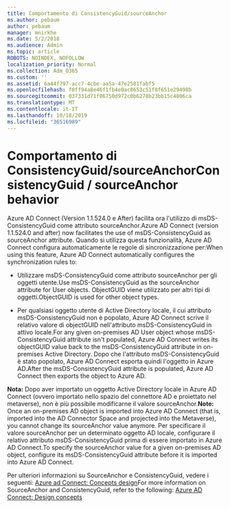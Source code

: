 ```yaml
---
title: Comportamento di ConsistencyGuid/sourceAnchor
ms.author: pebaum
author: pebaum
manager: mnirkhe
ms.date: 5/2/2018
ms.audience: Admin
ms.topic: article
ROBOTS: NOINDEX, NOFOLLOW
localization_priority: Normal
ms.collection: Adm_O365
ms.custom: ''
ms.assetid: 6a44f797-acc7-4cbe-aa5a-47e2581fabf5
ms.openlocfilehash: f0ff94a8e46f1fb4e0ac8653c51f8f651e29498b
ms.sourcegitcommit: 037331d71f06750d972c0b6278b23bb15c4806ca
ms.translationtype: MT
ms.contentlocale: it-IT
ms.lasthandoff: 10/18/2019
ms.locfileid: "36516989"
---
```

# <a name="consistencyguid--sourceanchor-behavior"></a><span data-ttu-id="22def-102">Comportamento di ConsistencyGuid/sourceAnchor</span><span class="sxs-lookup"><span data-stu-id="22def-102">ConsistencyGuid / sourceAnchor behavior</span></span>

<span data-ttu-id="22def-103">Azure AD Connect (Version 1.1.524.0 e After) facilita ora l'utilizzo di msDS-ConsistencyGuid come attributo sourceAnchor.</span><span class="sxs-lookup"><span data-stu-id="22def-103">Azure AD Connect (version 1.1.524.0 and after) now facilitates the use of msDS-ConsistencyGuid as sourceAnchor attribute.</span></span> <span data-ttu-id="22def-104">Quando si utilizza questa funzionalità, Azure AD Connect configura automaticamente le regole di sincronizzazione per:</span><span class="sxs-lookup"><span data-stu-id="22def-104">When using this feature, Azure AD Connect automatically configures the synchronization rules to:</span></span>
  
- <span data-ttu-id="22def-105">Utilizzare msDS-ConsistencyGuid come attributo sourceAnchor per gli oggetti utente.</span><span class="sxs-lookup"><span data-stu-id="22def-105">Use msDS-ConsistencyGuid as the sourceAnchor attribute for User objects.</span></span> <span data-ttu-id="22def-106">ObjectGUID viene utilizzato per altri tipi di oggetti.</span><span class="sxs-lookup"><span data-stu-id="22def-106">ObjectGUID is used for other object types.</span></span>
    
- <span data-ttu-id="22def-107">Per qualsiasi oggetto utente di Active Directory locale, il cui attributo msDS-ConsistencyGuid non è popolato, Azure AD Connect scrive il relativo valore di objectGUID nell'attributo msDS-ConsistencyGuid in attivo locale.</span><span class="sxs-lookup"><span data-stu-id="22def-107">For any given on-premises AD User object whose msDS-ConsistencyGuid attribute isn't populated, Azure AD Connect writes its objectGUID value back to the msDS-ConsistencyGuid attribute in on-premises Active Directory.</span></span> <span data-ttu-id="22def-108">Dopo che l'attributo msDS-ConsistencyGuid è stato popolato, Azure AD Connect esporta quindi l'oggetto in Azure AD.</span><span class="sxs-lookup"><span data-stu-id="22def-108">After the msDS-ConsistencyGuid attribute is populated, Azure AD Connect then exports the object to Azure AD.</span></span>
    
 <span data-ttu-id="22def-109">**Nota:** Dopo aver importato un oggetto Active Directory locale in Azure AD Connect (ovvero importato nello spazio del connettore AD e proiettato nel metaverse), non è più possibile modificarne il valore sourceAnchor.</span><span class="sxs-lookup"><span data-stu-id="22def-109">**Note:** Once an on-premises AD object is imported into Azure AD Connect (that is, imported into the AD Connector Space and projected into the Metaverse), you cannot change its sourceAnchor value anymore.</span></span> <span data-ttu-id="22def-110">Per specificare il valore sourceAnchor per un determinato oggetto AD locale, configurare il relativo attributo msDS-ConsistencyGuid prima di essere importato in Azure AD Connect.</span><span class="sxs-lookup"><span data-stu-id="22def-110">To specify the sourceAnchor value for a given on-premises AD object, configure its msDS-ConsistencyGuid attribute before it is imported into Azure AD Connect.</span></span> 
  
<span data-ttu-id="22def-111">Per ulteriori informazioni su SourceAnchor e ConsistencyGuid, vedere i seguenti: [Azure ad Connect: Concepts design](https://docs.microsoft.com/azure/active-directory/connect/active-directory-aadconnect-design-concepts)</span><span class="sxs-lookup"><span data-stu-id="22def-111">For more information on SourceAnchor and ConsistencyGuid, refer to the following: [Azure AD Connect: Design concepts](https://docs.microsoft.com/azure/active-directory/connect/active-directory-aadconnect-design-concepts)</span></span>
  

